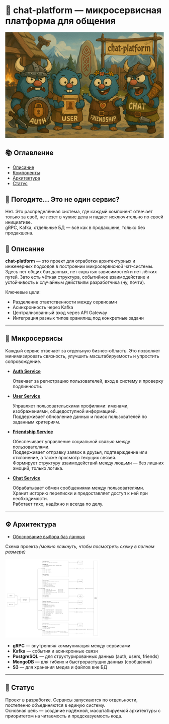 # 🧩 chat-platform — микросервисная платформа для общения

<div style="text-align: left;">
  <img src="./docs/assets/chat-platform-vikings.png" alt="chat-platform architecture" width="800"/>
</div>

## 📚 Оглавление

- [Описание](#описание)
- [Компоненты](#микросервисы)
- [Архитектура](#архитектура)
- [Статус](#статус)

## 🧠 Погодите... Это не один сервис?

Нет. Это распределённая система, где каждый компонент отвечает только за своё, не лезет в чужие дела и падает исключительно по своей инициативе.  
gRPC, Kafka, отдельные БД — всё как в продакшене, только без продакшена.

<a name="описание"></a>
## 📌 Описание

**chat-platform** — это проект для отработки архитектурных и инженерных подходов в построении микросервисной чат-системы.  
Здесь нет общих баз данных, нет скрытых зависимостей и нет лёгких путей. Зато есть чёткая структура, событийное взаимодействие и устойчивость к случайным действиям разработчика (ну, почти).


Ключевые цели:
- Разделение ответственности между сервисами
- Асинхронность через Kafka
- Централизованный вход через API Gateway
- Интеграция разных типов хранилищ под конкретные задачи

---

<a name="микросервисы"></a>
## 🧱 Микросервисы

Каждый сервис отвечает за отдельную бизнес-область. Это позволяет минимизировать связность, улучшить масштабируемость и упростить сопровождение.

- **[Auth Service](./services/auth/README.md)**

  Отвечает за регистрацию пользователей, вход в систему и проверку подлинности.


- **[User Service](./services/user/README.md)**

  Управляет пользовательскими профилями: именами, изображениями, общедоступной информацией.  
  Поддерживает обновление данных и поиск пользователей по заданным критериям.


- **[Friendship Service](./services/friendship/README.md)**

  Обеспечивает управление социальной связью между пользователями.  
  Поддерживает отправку заявок в друзья, подтверждение или отклонение, а также просмотр текущих связей.  
  Формирует структуру взаимодействий между людьми — без лишних эмоций, только логика.


- **[Chat Service](./services/chat/README.md)**

  Обрабатывает обмен сообщениями между пользователями.  
  Хранит историю переписки и предоставляет доступ к ней при необходимости.  
  Работает тихо, надёжно и всегда по делу.

---

<a name="архитектура"></a>
## ⚙️ Архитектура

- [Обоснование выбора баз данных](./docs/db-choice.md)

Схема проекта _(можно кликнуть, чтобы посмотреть схему в полном размере)_

<a href="./docs/assets/chat-platform-schema.png">
  <img src="./docs/assets/chat-platform-schema.png" alt="Архитектура" width="300"/>
</a>


- **gRPC** — внутренняя коммуникация между сервисами
- **Kafka** — события и асинхронные связи
- **PostgreSQL** — для структурированных данных (auth, users, friends)
- **MongoDB** — для гибких и быстрорастущих данных (сообщения)
- **S3** — для хранения медиа и файлов вне БД

---

<a name="статус"></a>
## 🚧 Статус

Проект в разработке. Сервисы запускаются по отдельности, постепенно объединяются в единую систему.  
Основная цель — создание надёжной, масштабируемой архитектуры с приоритетом на читаемость и предсказуемость кода.
